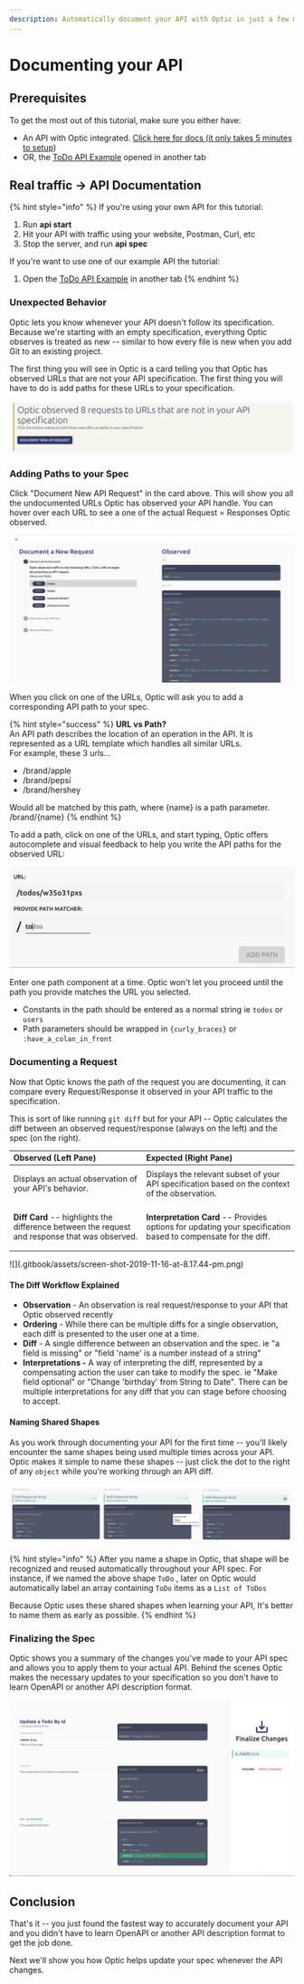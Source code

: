 ```yaml
---
description: Automatically document your API with Optic in just a few minutes.
---
```


# Documenting your API

## Prerequisites

To get the most out of this tutorial, make sure you either have: 

* An API with Optic integrated. [Click here for docs \(it only takes 5 minutes to setup](./)\)
* OR, the [ToDo API Example](https://design.useoptic.com/example-sessions/todo-example) opened in another tab

## Real traffic → API Documentation

{% hint style="info" %}
If you're using your own API for this tutorial:  
1. Run **api start**  
2. Hit your API with traffic using your website, Postman, Curl, etc  
3. Stop the server, and run **api spec**  
  
If you're want to use one of our example API the tutorial:  
1. Open the [ToDo API Example](https://design.useoptic.com/example-sessions/todo-example) in another tab
{% endhint %}

### Unexpected Behavior 

Optic lets you know whenever your API doesn't follow its specification. Because we're starting with an empty specification, everything Optic observes is treated as new -- similar to how every file is new when you add Git to an existing project. 

The first thing you will see in Optic is a card telling you that Optic has observed URLs that are not your API specification. The first thing you will have to do is add paths for these URLs to your specification. 

![](.gitbook/assets/screen-shot-2019-11-16-at-3.26.06-pm.png)

### Adding Paths to your Spec

Click "Document New API Request" in the card above. This will show you all the undocumented URLs Optic has observed your API handle. You can hover over each URL to see a one of the actual Request = Responses Optic observed. 

![](.gitbook/assets/screen-shot-2019-11-16-at-3.47.53-pm.png)

When you click on one of the URLs, Optic will ask you to add a corresponding API path to your spec. 

{% hint style="success" %}
**URL vs Path?**   
An API path describes the location of an operation in the API. It is represented as a URL template which handles all similar URLs.   
For example, these 3 urls...  
- /brand/apple  
- /brand/pepsi  
- /brand/hershey   
  
Would all be matched by this path, where {name} is a path parameter.   
/brand/{name}
{% endhint %}

To add a path, click on one of the URLs, and start typing, Optic offers autocomplete and visual feedback to help you write the API paths for the observed URL: 

![](.gitbook/assets/todo.gif)

Enter one path component at a time. Optic won't let you proceed until the path you provide matches the URL you selected. 

* Constants in the path should be entered as a normal string ie `todos` or `users`
* Path parameters should be wrapped in `{curly_braces}` or `:have_a_colan_in_front`

### Documenting a Request

Now that Optic knows the path of the request you are documenting, it can compare every Request/Response it observed in your API traffic to the specification. 

This is sort of like running `git diff` but for your API -- Optic calculates the diff between an observed request/response \(always on the left\) and the spec \(on the right\). 

<table>
  <thead>
    <tr>
      <th style="text-align:left">Observed (Left Pane)</th>
      <th style="text-align:left">Expected (Right Pane)</th>
    </tr>
  </thead>
  <tbody>
    <tr>
      <td style="text-align:left">
        <p>Displays an actual observation of your API&apos;s behavior.</p>
        <p></p>
      </td>
      <td style="text-align:left">Displays the relevant subset of your API specification based on the context
        of the observation.</td>
    </tr>
    <tr>
      <td style="text-align:left"><b>Diff Card</b> -- highlights the difference between the request and response
        that was observed.</td>
      <td style="text-align:left">
        <p><b>Interpretation Card </b>-- Provides options for updating your specification
          based to compensate for the diff.</p>
        <p></p>
      </td>
    </tr>
  </tbody>
</table>![](.gitbook/assets/screen-shot-2019-11-16-at-8.17.44-pm.png)

#### The Diff Workflow Explained 

* **Observation** - An observation is real request/response to your API that Optic observed recently
* **Ordering** - While there can be multiple diffs for a single observation, each diff is presented to the user one at a time. 
* **Diff** - A single difference between an observation and the spec. ie "a field is missing" or "field 'name' is a number instead of a string"
* **Interpretations -** A way of interpreting the diff, represented by a compensating action the user can take to modify the spec. ie "Make field optional" or "Change 'birthday' from String to Date". There can be multiple interpretations for any diff that you can stage before choosing to accept. 

#### Naming Shared Shapes

As you work through documenting your API for the first time -- you'll likely encounter the same shapes being used multiple times across your API. Optic makes it simple to name these shapes -- just click the dot to the right of any `object` while you're working through an API diff. 

![](.gitbook/assets/screen-shot-2019-11-16-at-8.37.38-pm.png)

{% hint style="info" %}
After you name a shape in Optic, that shape will be recognized and reused automatically throughout your API spec. For instance, if we named the above shape `ToDo` , later on Optic would automatically label an array containing `ToDo` items as a `List of ToDos`  
  
Because Optic uses these shared shapes when learning your API, It's better to name them as early as possible. 
{% endhint %}

### Finalizing the Spec

Optic shows you a summary of the changes you've made to your API spec and allows you to apply them to your actual API. Behind the scenes Optic makes the necessary updates to your specification so you don't have to learn OpenAPI or another API description format. 

![](.gitbook/assets/screen-shot-2019-11-16-at-8.44.36-pm.png)

## Conclusion 

That's it -- you just found the fastest way to accurately document your API and you didn't have to learn OpenAPI or another API description format to get the job done. 

Next we'll show you how Optic helps update your spec whenever the API changes. 

